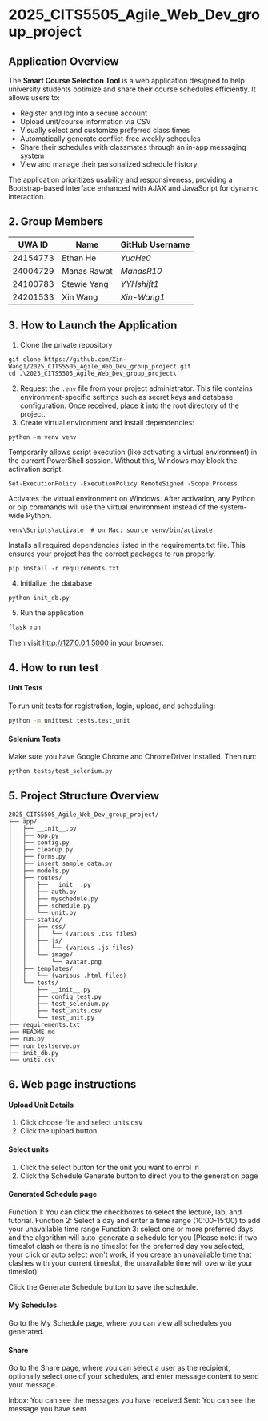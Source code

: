 # 2025_CITS5505_Agile_Web_Dev_group_project
## Application Overview
The **Smart Course Selection Tool** is a web application designed to help university students optimize and share their course schedules efficiently. It allows users to:

- Register and log into a secure account
- Upload unit/course information via CSV
- Visually select and customize preferred class times
- Automatically generate conflict-free weekly schedules
- Share their schedules with classmates through an in-app messaging system
- View and manage their personalized schedule history

The application prioritizes usability and responsiveness, providing a Bootstrap-based interface enhanced with AJAX and JavaScript for dynamic interaction.
## 2. Group Members
| UWA ID   | Name         | GitHub Username |
|----------|--------------|-----------------|
| 24154773 | Ethan He     | *YuaHe0* |
| 24004729 | Manas Rawat  | *ManasR10* |
| 24100783 | Stewie Yang  | *YYHshift1* |
| 24201533 | Xin Wang     | *Xin-Wang1* |

## 3. How to Launch the Application
1. Clone the private repository
```
git clone https://github.com/Xin-Wang1/2025_CITS5505_Agile_Web_Dev_group_project.git  
cd .\2025_CITS5505_Agile_Web_Dev_group_project\
```
2. Request the `.env` file from your project administrator.
This file contains environment-specific settings such as secret keys and database configuration.
Once received, place it into the root directory of the project.
3. Create virtual environment and install dependencies:
``` 
python -m venv venv
```
Temporarily allows script execution (like activating a virtual environment) in the current PowerShell session. Without this, Windows may block the activation script.
```
Set-ExecutionPolicy -ExecutionPolicy RemoteSigned -Scope Process
```
Activates the virtual environment on Windows. After activation, any Python or pip commands will use the virtual environment instead of the system-wide Python.
```
venv\Scripts\activate  # on Mac: source venv/bin/activate
```
Installs all required dependencies listed in the requirements.txt file. This ensures your project has the correct packages to run properly.
```
pip install -r requirements.txt
```
4. Initialize the database
```
python init_db.py
```
5. Run the application
```bash
flask run
```
Then visit http://127.0.0.1:5000 in your browser.

## 4. How to run test

#### Unit Tests  
To run unit tests for registration, login, upload, and scheduling:
```bash
python -m unittest tests.test_unit
```
#### Selenium Tests
Make sure you have Google Chrome and ChromeDriver installed. Then run:
```bash
python tests/test_selenium.py
```
## 5.  Project Structure Overview
```
2025_CITS5505_Agile_Web_Dev_group_project/
├── app/
│   ├── __init__.py
│   ├── app.py
│   ├── config.py
│   ├── cleanup.py
│   ├── forms.py
│   ├── insert_sample_data.py
│   ├── models.py
│   ├── routes/
│   │   ├── __init__.py
│   │   ├── auth.py
│   │   ├── myschedule.py
│   │   ├── schedule.py
│   │   └── unit.py
│   ├── static/
│   │   ├── css/
│   │   │   └── (various .css files)
│   │   ├── js/
│   │   │   └── (various .js files)
│   │   └── image/
│   │       └── avatar.png
│   ├── templates/
│   │   └── (various .html files)
│   └── tests/
│       ├── __init__.py
│       ├── config_test.py
│       ├── test_selenium.py
│       ├── test_units.csv
│       └── test_unit.py
├── requirements.txt
├── README.md
├── run.py
├── run_testserve.py
├── init_db.py
└── units.csv
```
## 6.  Web page instructions

#### Upload Unit Details
1. Click choose file and select units.csv
2. Click the upload button

#### Select units
1. Click the select button for the unit you want to enrol in
2. Click the Schedule Generate button to direct you to the generation page

#### Generated Schedule page
Function 1: You can click the checkboxes to select the lecture, lab, and tutorial.
Function 2: Select a day and enter a time range (10:00-15:00) to add your unavailable time range
Function 3: select one or more preferred days, and the algorithm will auto-generate a schedule for you
(Please note: if two timeslot clash or there is no timeslot for the preferred day you selected, your click or auto select won't work, if you create an unavailable time that clashes with your current timeslot, the unavailable time will overwrite your timeslot)

Click the Generate Schedule button to save the schedule.

#### My Schedules

Go to the My Schedule page, where you can view all schedules you generated.


#### Share

Go to the Share page, where you can select a user as the recipient, optionally select one of your schedules, and enter message content to send your message.

Inbox: You can see the messages you have received
Sent: You can see the message you have sent








